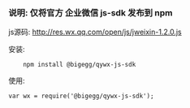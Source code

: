 ### 说明: 仅将官方 企业微信 js-sdk 发布到 npm
js源码: http://res.wx.qq.com/open/js/jweixin-1.2.0.js

安装:
```    
    npm install @bigegg/qywx-js-sdk
```    
使用:
```
var wx = require('@bigegg/qywx-js-sdk');
```